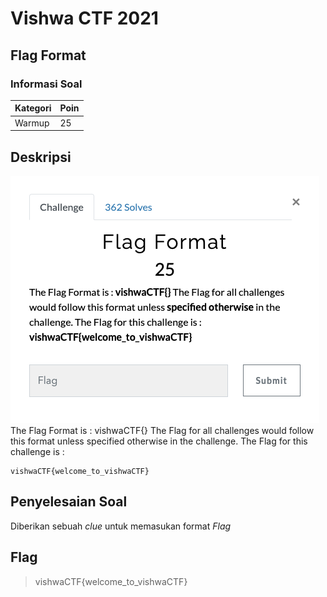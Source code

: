 # Vishwa CTF 2021
## Flag Format
### Informasi Soal
| Kategori | Poin |
|----------|------|
| Warmup | 25 |

## Deskripsi
![image](https://raw.githubusercontent.com/mhilmi999/writeUp-CTF/main/vishwaCTF/Warmup/FlagFormat/screenshot/soalFlagFormat.png)\
The Flag Format is : vishwaCTF{} The Flag for all challenges would follow this format unless specified otherwise in the challenge. The Flag for this challenge is : 
<br />
```
vishwaCTF{welcome_to_vishwaCTF}
```

## Penyelesaian Soal
Diberikan sebuah *clue* untuk memasukan format *Flag* 

## Flag
> vishwaCTF{welcome_to_vishwaCTF}
